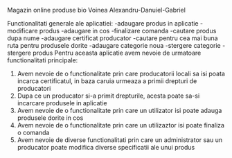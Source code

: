 Magazin online produse bio
Voinea Alexandru-Danuiel-Gabriel

Functionalitati generale ale aplicatiei:
-adaugare produs in aplicatie
-modificare produs
-adaugare in cos
-finalizare comanda
-cautare produs dupa nume 
-adaugare certificat producator
-cautare pentru cea mai buna ruta pentru produsele dorite 
-adaugare categorie noua 
-stergere categorie
-stergere produs
Pentru aceasta aplicatie avem nevoie de urmatoare functionalitati principale:
1) Avem nevoie de o functionalitate prin care producatorii locali sa isi poata incarca certificatul, in baza caruia urmeaza a primii drepturi de producatori
2) Dupa ce un producator si-a primit drepturile, acesta poate sa-si incarcare produsele in aplicatie
3) Avem nevoie de o functionalitate prin care un utilizator isi poate adauga produsele dorite in cos
4) Avem nevoie de o functionalitate prin care un utilizaztor isi poate finaliza o comanda
5) Avem nevoie de diverse functionalitati prin care un administrator sau un producator poate modifica diverse specificatii ale unui produs
